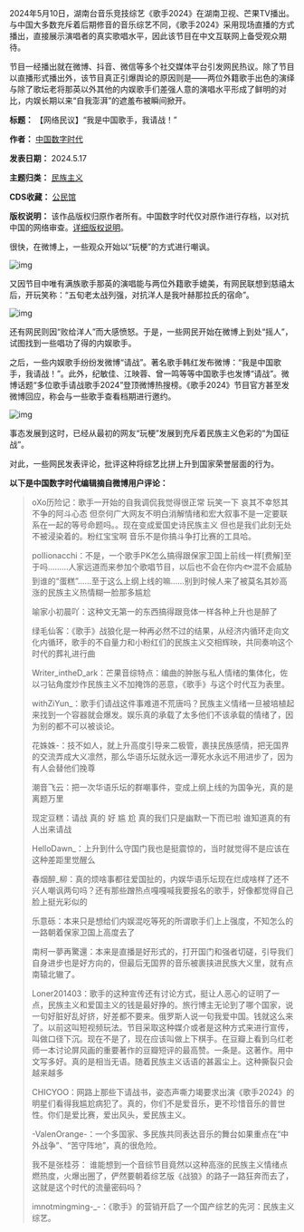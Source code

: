 2024年5月10日，湖南台音乐竞技综艺《歌手2024》在湖南卫视、芒果TV播出。与中国大多数充斥着后期修音的音乐综艺不同，《歌手2024》采用现场直播的方式播出，直接展示演唱者的真实歌唱水平，因此该节目在中文互联网上备受观众期待。


节目一经播出就在微博、抖音、微信等多个社交媒体平台引发网民热议。除了节目以直播形式播出外，该节目真正引爆舆论的原因则是——两位外籍歌手出色的演绎与除了歌坛老将那英以外其他的内娱歌手们差强人意的演唱水平形成了鲜明的对比，内娱长期以来“自我澎湃”的遮羞布被瞬间掀开。




**标题：** 【网络民议】“我是中国歌手，我请战！”  

**作者：** [中国数字时代](https://chinadigitaltimes.net/space/中国数字时代)  

**发表日期：** 2024.5.17  

**主题归类：** [民族主义](https://chinadigitaltimes.net/space/民族主义)  

**CDS收藏：** [公民馆](https://chinadigitaltimes.net/space/%E5%85%AC%E6%B0%91%E9%A6%86)  

**版权说明：** 该作品版权归原作者所有。中国数字时代仅对原作进行存档，以对抗中国的网络审查。[详细版权说明](https://chinadigitaltimes.net/chinese/copyright)。


很快，在微博上，一些观众开始以“玩梗”的方式进行嘲讽。


![img](https://chinadigitaltimes.net/chinese/files/2024/05/截屏2024-05-17-下午2.53.12-300x236.png)


又因节目中唯有满族歌手那英的演唱能与两位外籍歌手媲美，有网民联想到慈禧太后，开玩笑称：“五旬老太战列强，对抗洋人是我叶赫那拉氏的宿命”。


![img](https://chinadigitaltimes.net/chinese/files/2024/05/ab4b8062ly1hpnoxidf50j20u00gojt1-300x167.jpg)


还有网民则因“败给洋人”而大感愤怒。于是，一些网民开始在微博上到处“摇人”，试图找到一些唱功了得的内娱歌手。


之后，一些内娱歌手纷纷发微博“请战”。著名歌手韩红发布微博：“我是中国歌手，我请战！”。此外，纪敏佳、江映蓉、曾一鸣等等中国歌手也发博“请战”。微博话题“多位歌手请战歌手2024”登顶微博热搜榜。《歌手2024》节目官方甚至发微博回应，称会与一些歌手查看档期进行邀约。


![img](https://chinadigitaltimes.net/chinese/files/2024/05/截屏2024-05-17-下午2.56.33.png)


事态发展到这时，已经从最初的网友“玩梗”发展到充斥着民族主义色彩的“为国征战”。


对此，一些网民发表评论，批评这种将综艺比拼上升到国家荣誉层面的行为。


**以下是中国数字时代编辑摘自微博用户评论：** 



> oXo历险记：歌手一开始的自我调侃我觉得很正常 玩笑一下 哀其不幸怒其不争的阿斗心态 但奈何广大网友不明白消解情绪和宏大叙事不是一定要联系在一起的等号命题吗。。现在变成爱国史诗民族主义 但也是我们此刻无处不被浸染着的。粉红宝宝啊 音乐不是你搞斗争打比赛的工具哈。
> 
> 
> poIIionacchi：不是，一个歌手PK怎么搞得跟保家卫国上前线一样[费解]至于吗………人家远道而来参加个歌唱节目，以后也不会在你内🐟混不会威胁到谁的“蛋糕”……至于这么上纲上线的嘛……别到时候人来了被莫名其妙高涨的民族主义热情糊一脸那多尴尬
> 
> 
> 喻家小初晨吖：这种文无第一的东西搞得跟竞体一样各种上升也是醉了
> 
> 
> 绿毛仙客：《歌手》战狼化是一种再必然不过的结果，从经济内循环走向文化内循环，歌手的不自量力和小粉红们的民族主义交相辉映，共同奏响这个时代的葬礼进行曲
> 
> 
> Writer\_intheD\_ark：芒果音综特点：编曲的肿胀与私人情绪的集体化，佐以刁钻角度炒作民族主义不加掩饰的恶意，《歌手》与这个时代互为表里。
> 
> 
> withZiYun\_：歌手们请战这件事难道不荒唐吗？民族主义情绪一旦被培植起来找到一个容器就会爆发。娱乐真的承载了太多他们不该承载的情绪了，因为别的都不可以被谈论。
> 
> 
> 花姝姝-：技不如人，就上升高度引导来二极管，裹挟民族感情，把无国界的交流弄成大义凛然，那么华语乐坛就永远一潭死水永远不用进步了，因为有人会替他们挽尊
> 
> 
> 潮音飞云：把一次华语乐坛的群嘲事件，变成上纲上线的为国争光，真的是离题万里
> 
> 
> 现定豆糕：请战 真的 好 尴 尬 真的我们只是幽默一下而已啦 谁知道真的有人出来请战
> 
> 
> HelloDawn\_：上升到什么守国门我也是挺震惊的，当时就觉得不是应该在这种差距里觉醒么
> 
> 
> 春烟醉\_柳：真的烦啥事都往爱国扯的，内娱华语乐坛现在烂成啥样了还不兴人嘲讽两句吗？还有那些蹭热点嘎嘎喊我要报名的歌手，好像都觉得自己脸上挺光彩似的
> 
> 
> 乐意砾：本来只是想给们内娱混吃等死的所谓歌手们上上强度，不知怎么的一路朝着保家卫国上高度去了
> 
> 
> 南柯一夢再驚還：本来是直播是好形式的，打开国门和强者切磋，引导我们自身进步也是好方向的，但最后无国界的音乐被裹挟进民族大义里，就有点南辕北辙了。
> 
> 
> Loner201403：歌手的这种宣传还有讨论方式，挺让人恶心的证明了一点，民族主义和爱国主义的钱是最好挣的。旅行博主无论到了哪个国家，说一句好脏好乱好挤，好差都不要来。俄罗斯人说一句我爱中国。钱就这么来了。以前这叫短视频玩法。节目采取这种媒介或者是这种方式来进行宣传，叫做口径下沉。现在不是了，现在应该叫做上下棋手。在豆瓣上看到乌红老师一本讨论屏风画的重要著作的豆瓣短评的最高赞。一条是。这著作。用中文写多好。真的是相当无语。随着民族主义话语的甚嚣尘上。这种撕裂只会越来越多
> 
> 
> CHICYOO：网路上那些下请战书，姿态声嘶力竭要求出演《歌手2024》的明星们看得我尴尬病犯了。真的，你们不是爱音乐，更不珍惜音乐的普世性。你们是爱比赛，爱出风头，爱民族主义。
> 
> 
> -ValenOrange-：一个多国家、多民族共同表达音乐的舞台如果重点在“中外战争”、“苦守阵地”，真的很危险。
> 
> 
> 我不是张桂芬： 谁能想到一个音综节目竟然以这种高涨的民族主义情绪点燃热度，火爆出圈了，俨然要朝着综艺版《战狼》的路子一路狂奔而去了，这就是这个时代的流量密码吗？
> 
> 
> imnotmingming-\_-：《歌手》的营销开启了一个国产综艺的先河：民族主义综艺。

